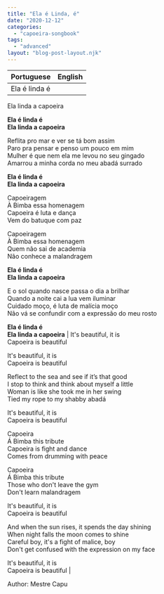 ```yaml
---
title: "Ela é Linda, é"
date: "2020-12-12"
categories: 
  - "capoeira-songbook"
tags: 
  - "advanced"
layout: "blog-post-layout.njk"
---
```


| Portuguese | English |
| --- | --- |
| Ela é linda é  
Ela linda a capoeira  
  
**Ela é linda é  
Ela linda a capoeira**  
  
Reflita pro mar e ver se tá bom assim  
Paro pra pensar e penso um pouco em mim  
Mulher é que nem ela me levou no seu gingado  
Amarrou a minha corda no meu abadá surrado  
  
**Ela é linda é  
Ela linda a capoeira**  
  
Capoeiragem  
À Bimba essa homenagem  
Capoeira é luta e dança  
Vem do batuque com paz  
  
Capoeiragem  
À Bimba essa homenagem  
Quem não sai de academia  
Não conhece a malandragem  
  
**Ela é linda é  
Ela linda a capoeira**  
  
E o sol quando nasce passa o dia a brilhar  
Quando a noite cai a lua vem iluminar  
Cuidado moço, é luta de malícia moço  
Não vá se confundir com a expressão do meu rosto  
  
**Ela é linda é  
Ela linda a capoeira** | It's beautiful, it is  
Capoeira is beautiful  
  
It's beautiful, it is  
Capoeira is beautiful  
  
Reflect to the sea and see if it’s that good  
I stop to think and think about myself a little  
Woman is like she took me in her swing  
Tied my rope to my shabby abadá  
  
It's beautiful, it is  
Capoeira is beautiful  
  
Capoeira  
Á Bimba this tribute  
Capoeira is fight and dance  
Comes from drumming with peace  
  
Capoeira  
Á Bimba this tribute  
Those who don't leave the gym  
Don't learn malandragem  
  
It's beautiful, it is  
Capoeira is beautiful  
  
And when the sun rises, it spends the day shining  
When night falls the moon comes to shine  
Careful boy, it's a fight of malice, boy  
Don't get confused with the expression on my face  
  
It's beautiful, it is  
Capoeira is beautiful |

<figcaption>

Author: Mestre Capu

</figcaption>
